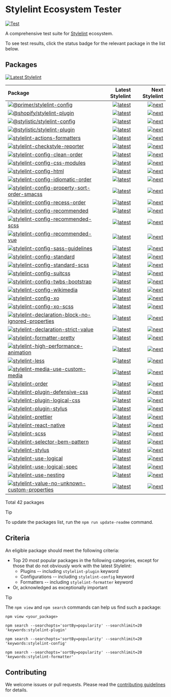 # Stylelint Ecosystem Tester

[![Test](https://github.com/stylelint/stylelint-ecosystem-tester/actions/workflows/test.yml/badge.svg)](https://github.com/stylelint/stylelint-ecosystem-tester/actions/workflows/test.yml)

A comprehensive test suite for [Stylelint](https://stylelint.io) ecosystem.

To see test results, click the status badge for the relevant package in the list below.

## Packages

[![Latest Stylelint](https://img.shields.io/npm/v/stylelint.svg?label=Latest+Stylelint)](https://www.npmjs.com/package/stylelint)

<!-- START:PACKAGES -->

| Package                                                                                                                                                                                                                     |                                                                                                                                                                                                                                                                                                                        Latest Stylelint |                                                                                                                                                                                                                                                                                                                    Next Stylelint |
| :-------------------------------------------------------------------------------------------------------------------------------------------------------------------------------------------------------------------------- | --------------------------------------------------------------------------------------------------------------------------------------------------------------------------------------------------------------------------------------------------------------------------------------------------------------------------------------: | --------------------------------------------------------------------------------------------------------------------------------------------------------------------------------------------------------------------------------------------------------------------------------------------------------------------------------: |
| [![@primer/stylelint-config](https://img.shields.io/npm/v/@primer/stylelint-config.svg)](https://www.npmjs.com/package/@primer/stylelint-config)                                                                            |                                                     [![latest](https://github.com/stylelint/stylelint-ecosystem-tester/actions/workflows/test-package-primer-stylelint-config-0ab.latest.yml/badge.svg)](https://github.com/stylelint/stylelint-ecosystem-tester/actions/workflows/test-package-primer-stylelint-config-0ab.latest.yml) |                                                     [![next](https://github.com/stylelint/stylelint-ecosystem-tester/actions/workflows/test-package-primer-stylelint-config-0ab.next.yml/badge.svg)](https://github.com/stylelint/stylelint-ecosystem-tester/actions/workflows/test-package-primer-stylelint-config-0ab.next.yml) |
| [![@shopify/stylelint-plugin](https://img.shields.io/npm/v/@shopify/stylelint-plugin.svg)](https://www.npmjs.com/package/@shopify/stylelint-plugin)                                                                         |                                                   [![latest](https://github.com/stylelint/stylelint-ecosystem-tester/actions/workflows/test-package-shopify-stylelint-plugin-a90.latest.yml/badge.svg)](https://github.com/stylelint/stylelint-ecosystem-tester/actions/workflows/test-package-shopify-stylelint-plugin-a90.latest.yml) |                                                   [![next](https://github.com/stylelint/stylelint-ecosystem-tester/actions/workflows/test-package-shopify-stylelint-plugin-a90.next.yml/badge.svg)](https://github.com/stylelint/stylelint-ecosystem-tester/actions/workflows/test-package-shopify-stylelint-plugin-a90.next.yml) |
| [![@stylistic/stylelint-config](https://img.shields.io/npm/v/@stylistic/stylelint-config.svg)](https://www.npmjs.com/package/@stylistic/stylelint-config)                                                                   |                                               [![latest](https://github.com/stylelint/stylelint-ecosystem-tester/actions/workflows/test-package-stylistic-stylelint-config-52f.latest.yml/badge.svg)](https://github.com/stylelint/stylelint-ecosystem-tester/actions/workflows/test-package-stylistic-stylelint-config-52f.latest.yml) |                                               [![next](https://github.com/stylelint/stylelint-ecosystem-tester/actions/workflows/test-package-stylistic-stylelint-config-52f.next.yml/badge.svg)](https://github.com/stylelint/stylelint-ecosystem-tester/actions/workflows/test-package-stylistic-stylelint-config-52f.next.yml) |
| [![@stylistic/stylelint-plugin](https://img.shields.io/npm/v/@stylistic/stylelint-plugin.svg)](https://www.npmjs.com/package/@stylistic/stylelint-plugin)                                                                   |                                               [![latest](https://github.com/stylelint/stylelint-ecosystem-tester/actions/workflows/test-package-stylistic-stylelint-plugin-ee6.latest.yml/badge.svg)](https://github.com/stylelint/stylelint-ecosystem-tester/actions/workflows/test-package-stylistic-stylelint-plugin-ee6.latest.yml) |                                               [![next](https://github.com/stylelint/stylelint-ecosystem-tester/actions/workflows/test-package-stylistic-stylelint-plugin-ee6.next.yml/badge.svg)](https://github.com/stylelint/stylelint-ecosystem-tester/actions/workflows/test-package-stylistic-stylelint-plugin-ee6.next.yml) |
| [![stylelint-actions-formatters](https://img.shields.io/npm/v/stylelint-actions-formatters.svg)](https://www.npmjs.com/package/stylelint-actions-formatters)                                                                |                                           [![latest](https://github.com/stylelint/stylelint-ecosystem-tester/actions/workflows/test-package-stylelint-actions-formatters-e5a.latest.yml/badge.svg)](https://github.com/stylelint/stylelint-ecosystem-tester/actions/workflows/test-package-stylelint-actions-formatters-e5a.latest.yml) |                                           [![next](https://github.com/stylelint/stylelint-ecosystem-tester/actions/workflows/test-package-stylelint-actions-formatters-e5a.next.yml/badge.svg)](https://github.com/stylelint/stylelint-ecosystem-tester/actions/workflows/test-package-stylelint-actions-formatters-e5a.next.yml) |
| [![stylelint-checkstyle-reporter](https://img.shields.io/npm/v/stylelint-checkstyle-reporter.svg)](https://www.npmjs.com/package/stylelint-checkstyle-reporter)                                                             |                                         [![latest](https://github.com/stylelint/stylelint-ecosystem-tester/actions/workflows/test-package-stylelint-checkstyle-reporter-af7.latest.yml/badge.svg)](https://github.com/stylelint/stylelint-ecosystem-tester/actions/workflows/test-package-stylelint-checkstyle-reporter-af7.latest.yml) |                                         [![next](https://github.com/stylelint/stylelint-ecosystem-tester/actions/workflows/test-package-stylelint-checkstyle-reporter-af7.next.yml/badge.svg)](https://github.com/stylelint/stylelint-ecosystem-tester/actions/workflows/test-package-stylelint-checkstyle-reporter-af7.next.yml) |
| [![stylelint-config-clean-order](https://img.shields.io/npm/v/stylelint-config-clean-order.svg)](https://www.npmjs.com/package/stylelint-config-clean-order)                                                                |                                           [![latest](https://github.com/stylelint/stylelint-ecosystem-tester/actions/workflows/test-package-stylelint-config-clean-order-cd2.latest.yml/badge.svg)](https://github.com/stylelint/stylelint-ecosystem-tester/actions/workflows/test-package-stylelint-config-clean-order-cd2.latest.yml) |                                           [![next](https://github.com/stylelint/stylelint-ecosystem-tester/actions/workflows/test-package-stylelint-config-clean-order-cd2.next.yml/badge.svg)](https://github.com/stylelint/stylelint-ecosystem-tester/actions/workflows/test-package-stylelint-config-clean-order-cd2.next.yml) |
| [![stylelint-config-css-modules](https://img.shields.io/npm/v/stylelint-config-css-modules.svg)](https://www.npmjs.com/package/stylelint-config-css-modules)                                                                |                                           [![latest](https://github.com/stylelint/stylelint-ecosystem-tester/actions/workflows/test-package-stylelint-config-css-modules-385.latest.yml/badge.svg)](https://github.com/stylelint/stylelint-ecosystem-tester/actions/workflows/test-package-stylelint-config-css-modules-385.latest.yml) |                                           [![next](https://github.com/stylelint/stylelint-ecosystem-tester/actions/workflows/test-package-stylelint-config-css-modules-385.next.yml/badge.svg)](https://github.com/stylelint/stylelint-ecosystem-tester/actions/workflows/test-package-stylelint-config-css-modules-385.next.yml) |
| [![stylelint-config-html](https://img.shields.io/npm/v/stylelint-config-html.svg)](https://www.npmjs.com/package/stylelint-config-html)                                                                                     |                                                         [![latest](https://github.com/stylelint/stylelint-ecosystem-tester/actions/workflows/test-package-stylelint-config-html-9b8.latest.yml/badge.svg)](https://github.com/stylelint/stylelint-ecosystem-tester/actions/workflows/test-package-stylelint-config-html-9b8.latest.yml) |                                                         [![next](https://github.com/stylelint/stylelint-ecosystem-tester/actions/workflows/test-package-stylelint-config-html-9b8.next.yml/badge.svg)](https://github.com/stylelint/stylelint-ecosystem-tester/actions/workflows/test-package-stylelint-config-html-9b8.next.yml) |
| [![stylelint-config-idiomatic-order](https://img.shields.io/npm/v/stylelint-config-idiomatic-order.svg)](https://www.npmjs.com/package/stylelint-config-idiomatic-order)                                                    |                                   [![latest](https://github.com/stylelint/stylelint-ecosystem-tester/actions/workflows/test-package-stylelint-config-idiomatic-order-9b1.latest.yml/badge.svg)](https://github.com/stylelint/stylelint-ecosystem-tester/actions/workflows/test-package-stylelint-config-idiomatic-order-9b1.latest.yml) |                                   [![next](https://github.com/stylelint/stylelint-ecosystem-tester/actions/workflows/test-package-stylelint-config-idiomatic-order-9b1.next.yml/badge.svg)](https://github.com/stylelint/stylelint-ecosystem-tester/actions/workflows/test-package-stylelint-config-idiomatic-order-9b1.next.yml) |
| [![stylelint-config-property-sort-order-smacss](https://img.shields.io/npm/v/stylelint-config-property-sort-order-smacss.svg)](https://www.npmjs.com/package/stylelint-config-property-sort-order-smacss)                   |             [![latest](https://github.com/stylelint/stylelint-ecosystem-tester/actions/workflows/test-package-stylelint-config-property-sort-order-smacss-d0d.latest.yml/badge.svg)](https://github.com/stylelint/stylelint-ecosystem-tester/actions/workflows/test-package-stylelint-config-property-sort-order-smacss-d0d.latest.yml) |             [![next](https://github.com/stylelint/stylelint-ecosystem-tester/actions/workflows/test-package-stylelint-config-property-sort-order-smacss-d0d.next.yml/badge.svg)](https://github.com/stylelint/stylelint-ecosystem-tester/actions/workflows/test-package-stylelint-config-property-sort-order-smacss-d0d.next.yml) |
| [![stylelint-config-recess-order](https://img.shields.io/npm/v/stylelint-config-recess-order.svg)](https://www.npmjs.com/package/stylelint-config-recess-order)                                                             |                                         [![latest](https://github.com/stylelint/stylelint-ecosystem-tester/actions/workflows/test-package-stylelint-config-recess-order-9f7.latest.yml/badge.svg)](https://github.com/stylelint/stylelint-ecosystem-tester/actions/workflows/test-package-stylelint-config-recess-order-9f7.latest.yml) |                                         [![next](https://github.com/stylelint/stylelint-ecosystem-tester/actions/workflows/test-package-stylelint-config-recess-order-9f7.next.yml/badge.svg)](https://github.com/stylelint/stylelint-ecosystem-tester/actions/workflows/test-package-stylelint-config-recess-order-9f7.next.yml) |
| [![stylelint-config-recommended](https://img.shields.io/npm/v/stylelint-config-recommended.svg)](https://www.npmjs.com/package/stylelint-config-recommended)                                                                |                                           [![latest](https://github.com/stylelint/stylelint-ecosystem-tester/actions/workflows/test-package-stylelint-config-recommended-64e.latest.yml/badge.svg)](https://github.com/stylelint/stylelint-ecosystem-tester/actions/workflows/test-package-stylelint-config-recommended-64e.latest.yml) |                                           [![next](https://github.com/stylelint/stylelint-ecosystem-tester/actions/workflows/test-package-stylelint-config-recommended-64e.next.yml/badge.svg)](https://github.com/stylelint/stylelint-ecosystem-tester/actions/workflows/test-package-stylelint-config-recommended-64e.next.yml) |
| [![stylelint-config-recommended-scss](https://img.shields.io/npm/v/stylelint-config-recommended-scss.svg)](https://www.npmjs.com/package/stylelint-config-recommended-scss)                                                 |                                 [![latest](https://github.com/stylelint/stylelint-ecosystem-tester/actions/workflows/test-package-stylelint-config-recommended-scss-362.latest.yml/badge.svg)](https://github.com/stylelint/stylelint-ecosystem-tester/actions/workflows/test-package-stylelint-config-recommended-scss-362.latest.yml) |                                 [![next](https://github.com/stylelint/stylelint-ecosystem-tester/actions/workflows/test-package-stylelint-config-recommended-scss-362.next.yml/badge.svg)](https://github.com/stylelint/stylelint-ecosystem-tester/actions/workflows/test-package-stylelint-config-recommended-scss-362.next.yml) |
| [![stylelint-config-recommended-vue](https://img.shields.io/npm/v/stylelint-config-recommended-vue.svg)](https://www.npmjs.com/package/stylelint-config-recommended-vue)                                                    |                                   [![latest](https://github.com/stylelint/stylelint-ecosystem-tester/actions/workflows/test-package-stylelint-config-recommended-vue-162.latest.yml/badge.svg)](https://github.com/stylelint/stylelint-ecosystem-tester/actions/workflows/test-package-stylelint-config-recommended-vue-162.latest.yml) |                                   [![next](https://github.com/stylelint/stylelint-ecosystem-tester/actions/workflows/test-package-stylelint-config-recommended-vue-162.next.yml/badge.svg)](https://github.com/stylelint/stylelint-ecosystem-tester/actions/workflows/test-package-stylelint-config-recommended-vue-162.next.yml) |
| [![stylelint-config-sass-guidelines](https://img.shields.io/npm/v/stylelint-config-sass-guidelines.svg)](https://www.npmjs.com/package/stylelint-config-sass-guidelines)                                                    |                                   [![latest](https://github.com/stylelint/stylelint-ecosystem-tester/actions/workflows/test-package-stylelint-config-sass-guidelines-324.latest.yml/badge.svg)](https://github.com/stylelint/stylelint-ecosystem-tester/actions/workflows/test-package-stylelint-config-sass-guidelines-324.latest.yml) |                                   [![next](https://github.com/stylelint/stylelint-ecosystem-tester/actions/workflows/test-package-stylelint-config-sass-guidelines-324.next.yml/badge.svg)](https://github.com/stylelint/stylelint-ecosystem-tester/actions/workflows/test-package-stylelint-config-sass-guidelines-324.next.yml) |
| [![stylelint-config-standard](https://img.shields.io/npm/v/stylelint-config-standard.svg)](https://www.npmjs.com/package/stylelint-config-standard)                                                                         |                                                 [![latest](https://github.com/stylelint/stylelint-ecosystem-tester/actions/workflows/test-package-stylelint-config-standard-a28.latest.yml/badge.svg)](https://github.com/stylelint/stylelint-ecosystem-tester/actions/workflows/test-package-stylelint-config-standard-a28.latest.yml) |                                                 [![next](https://github.com/stylelint/stylelint-ecosystem-tester/actions/workflows/test-package-stylelint-config-standard-a28.next.yml/badge.svg)](https://github.com/stylelint/stylelint-ecosystem-tester/actions/workflows/test-package-stylelint-config-standard-a28.next.yml) |
| [![stylelint-config-standard-scss](https://img.shields.io/npm/v/stylelint-config-standard-scss.svg)](https://www.npmjs.com/package/stylelint-config-standard-scss)                                                          |                                       [![latest](https://github.com/stylelint/stylelint-ecosystem-tester/actions/workflows/test-package-stylelint-config-standard-scss-371.latest.yml/badge.svg)](https://github.com/stylelint/stylelint-ecosystem-tester/actions/workflows/test-package-stylelint-config-standard-scss-371.latest.yml) |                                       [![next](https://github.com/stylelint/stylelint-ecosystem-tester/actions/workflows/test-package-stylelint-config-standard-scss-371.next.yml/badge.svg)](https://github.com/stylelint/stylelint-ecosystem-tester/actions/workflows/test-package-stylelint-config-standard-scss-371.next.yml) |
| [![stylelint-config-suitcss](https://img.shields.io/npm/v/stylelint-config-suitcss.svg)](https://www.npmjs.com/package/stylelint-config-suitcss)                                                                            |                                                   [![latest](https://github.com/stylelint/stylelint-ecosystem-tester/actions/workflows/test-package-stylelint-config-suitcss-dc2.latest.yml/badge.svg)](https://github.com/stylelint/stylelint-ecosystem-tester/actions/workflows/test-package-stylelint-config-suitcss-dc2.latest.yml) |                                                   [![next](https://github.com/stylelint/stylelint-ecosystem-tester/actions/workflows/test-package-stylelint-config-suitcss-dc2.next.yml/badge.svg)](https://github.com/stylelint/stylelint-ecosystem-tester/actions/workflows/test-package-stylelint-config-suitcss-dc2.next.yml) |
| [![stylelint-config-twbs-bootstrap](https://img.shields.io/npm/v/stylelint-config-twbs-bootstrap.svg)](https://www.npmjs.com/package/stylelint-config-twbs-bootstrap)                                                       |                                     [![latest](https://github.com/stylelint/stylelint-ecosystem-tester/actions/workflows/test-package-stylelint-config-twbs-bootstrap-73d.latest.yml/badge.svg)](https://github.com/stylelint/stylelint-ecosystem-tester/actions/workflows/test-package-stylelint-config-twbs-bootstrap-73d.latest.yml) |                                     [![next](https://github.com/stylelint/stylelint-ecosystem-tester/actions/workflows/test-package-stylelint-config-twbs-bootstrap-73d.next.yml/badge.svg)](https://github.com/stylelint/stylelint-ecosystem-tester/actions/workflows/test-package-stylelint-config-twbs-bootstrap-73d.next.yml) |
| [![stylelint-config-wikimedia](https://img.shields.io/npm/v/stylelint-config-wikimedia.svg)](https://www.npmjs.com/package/stylelint-config-wikimedia)                                                                      |                                               [![latest](https://github.com/stylelint/stylelint-ecosystem-tester/actions/workflows/test-package-stylelint-config-wikimedia-11d.latest.yml/badge.svg)](https://github.com/stylelint/stylelint-ecosystem-tester/actions/workflows/test-package-stylelint-config-wikimedia-11d.latest.yml) |                                               [![next](https://github.com/stylelint/stylelint-ecosystem-tester/actions/workflows/test-package-stylelint-config-wikimedia-11d.next.yml/badge.svg)](https://github.com/stylelint/stylelint-ecosystem-tester/actions/workflows/test-package-stylelint-config-wikimedia-11d.next.yml) |
| [![stylelint-config-xo](https://img.shields.io/npm/v/stylelint-config-xo.svg)](https://www.npmjs.com/package/stylelint-config-xo)                                                                                           |                                                             [![latest](https://github.com/stylelint/stylelint-ecosystem-tester/actions/workflows/test-package-stylelint-config-xo-b17.latest.yml/badge.svg)](https://github.com/stylelint/stylelint-ecosystem-tester/actions/workflows/test-package-stylelint-config-xo-b17.latest.yml) |                                                             [![next](https://github.com/stylelint/stylelint-ecosystem-tester/actions/workflows/test-package-stylelint-config-xo-b17.next.yml/badge.svg)](https://github.com/stylelint/stylelint-ecosystem-tester/actions/workflows/test-package-stylelint-config-xo-b17.next.yml) |
| [![stylelint-config-xo-scss](https://img.shields.io/npm/v/stylelint-config-xo-scss.svg)](https://www.npmjs.com/package/stylelint-config-xo-scss)                                                                            |                                                   [![latest](https://github.com/stylelint/stylelint-ecosystem-tester/actions/workflows/test-package-stylelint-config-xo-scss-2f1.latest.yml/badge.svg)](https://github.com/stylelint/stylelint-ecosystem-tester/actions/workflows/test-package-stylelint-config-xo-scss-2f1.latest.yml) |                                                   [![next](https://github.com/stylelint/stylelint-ecosystem-tester/actions/workflows/test-package-stylelint-config-xo-scss-2f1.next.yml/badge.svg)](https://github.com/stylelint/stylelint-ecosystem-tester/actions/workflows/test-package-stylelint-config-xo-scss-2f1.next.yml) |
| [![stylelint-declaration-block-no-ignored-properties](https://img.shields.io/npm/v/stylelint-declaration-block-no-ignored-properties.svg)](https://www.npmjs.com/package/stylelint-declaration-block-no-ignored-properties) | [![latest](https://github.com/stylelint/stylelint-ecosystem-tester/actions/workflows/test-package-stylelint-declaration-block-no-ignored-properties-a66.latest.yml/badge.svg)](https://github.com/stylelint/stylelint-ecosystem-tester/actions/workflows/test-package-stylelint-declaration-block-no-ignored-properties-a66.latest.yml) | [![next](https://github.com/stylelint/stylelint-ecosystem-tester/actions/workflows/test-package-stylelint-declaration-block-no-ignored-properties-a66.next.yml/badge.svg)](https://github.com/stylelint/stylelint-ecosystem-tester/actions/workflows/test-package-stylelint-declaration-block-no-ignored-properties-a66.next.yml) |
| [![stylelint-declaration-strict-value](https://img.shields.io/npm/v/stylelint-declaration-strict-value.svg)](https://www.npmjs.com/package/stylelint-declaration-strict-value)                                              |                               [![latest](https://github.com/stylelint/stylelint-ecosystem-tester/actions/workflows/test-package-stylelint-declaration-strict-value-dec.latest.yml/badge.svg)](https://github.com/stylelint/stylelint-ecosystem-tester/actions/workflows/test-package-stylelint-declaration-strict-value-dec.latest.yml) |                               [![next](https://github.com/stylelint/stylelint-ecosystem-tester/actions/workflows/test-package-stylelint-declaration-strict-value-dec.next.yml/badge.svg)](https://github.com/stylelint/stylelint-ecosystem-tester/actions/workflows/test-package-stylelint-declaration-strict-value-dec.next.yml) |
| [![stylelint-formatter-pretty](https://img.shields.io/npm/v/stylelint-formatter-pretty.svg)](https://www.npmjs.com/package/stylelint-formatter-pretty)                                                                      |                                               [![latest](https://github.com/stylelint/stylelint-ecosystem-tester/actions/workflows/test-package-stylelint-formatter-pretty-235.latest.yml/badge.svg)](https://github.com/stylelint/stylelint-ecosystem-tester/actions/workflows/test-package-stylelint-formatter-pretty-235.latest.yml) |                                               [![next](https://github.com/stylelint/stylelint-ecosystem-tester/actions/workflows/test-package-stylelint-formatter-pretty-235.next.yml/badge.svg)](https://github.com/stylelint/stylelint-ecosystem-tester/actions/workflows/test-package-stylelint-formatter-pretty-235.next.yml) |
| [![stylelint-high-performance-animation](https://img.shields.io/npm/v/stylelint-high-performance-animation.svg)](https://www.npmjs.com/package/stylelint-high-performance-animation)                                        |                           [![latest](https://github.com/stylelint/stylelint-ecosystem-tester/actions/workflows/test-package-stylelint-high-performance-animation-379.latest.yml/badge.svg)](https://github.com/stylelint/stylelint-ecosystem-tester/actions/workflows/test-package-stylelint-high-performance-animation-379.latest.yml) |                           [![next](https://github.com/stylelint/stylelint-ecosystem-tester/actions/workflows/test-package-stylelint-high-performance-animation-379.next.yml/badge.svg)](https://github.com/stylelint/stylelint-ecosystem-tester/actions/workflows/test-package-stylelint-high-performance-animation-379.next.yml) |
| [![stylelint-less](https://img.shields.io/npm/v/stylelint-less.svg)](https://www.npmjs.com/package/stylelint-less)                                                                                                          |                                                                       [![latest](https://github.com/stylelint/stylelint-ecosystem-tester/actions/workflows/test-package-stylelint-less-d99.latest.yml/badge.svg)](https://github.com/stylelint/stylelint-ecosystem-tester/actions/workflows/test-package-stylelint-less-d99.latest.yml) |                                                                       [![next](https://github.com/stylelint/stylelint-ecosystem-tester/actions/workflows/test-package-stylelint-less-d99.next.yml/badge.svg)](https://github.com/stylelint/stylelint-ecosystem-tester/actions/workflows/test-package-stylelint-less-d99.next.yml) |
| [![stylelint-media-use-custom-media](https://img.shields.io/npm/v/stylelint-media-use-custom-media.svg)](https://www.npmjs.com/package/stylelint-media-use-custom-media)                                                    |                                   [![latest](https://github.com/stylelint/stylelint-ecosystem-tester/actions/workflows/test-package-stylelint-media-use-custom-media-60a.latest.yml/badge.svg)](https://github.com/stylelint/stylelint-ecosystem-tester/actions/workflows/test-package-stylelint-media-use-custom-media-60a.latest.yml) |                                   [![next](https://github.com/stylelint/stylelint-ecosystem-tester/actions/workflows/test-package-stylelint-media-use-custom-media-60a.next.yml/badge.svg)](https://github.com/stylelint/stylelint-ecosystem-tester/actions/workflows/test-package-stylelint-media-use-custom-media-60a.next.yml) |
| [![stylelint-order](https://img.shields.io/npm/v/stylelint-order.svg)](https://www.npmjs.com/package/stylelint-order)                                                                                                       |                                                                     [![latest](https://github.com/stylelint/stylelint-ecosystem-tester/actions/workflows/test-package-stylelint-order-7f4.latest.yml/badge.svg)](https://github.com/stylelint/stylelint-ecosystem-tester/actions/workflows/test-package-stylelint-order-7f4.latest.yml) |                                                                     [![next](https://github.com/stylelint/stylelint-ecosystem-tester/actions/workflows/test-package-stylelint-order-7f4.next.yml/badge.svg)](https://github.com/stylelint/stylelint-ecosystem-tester/actions/workflows/test-package-stylelint-order-7f4.next.yml) |
| [![stylelint-plugin-defensive-css](https://img.shields.io/npm/v/stylelint-plugin-defensive-css.svg)](https://www.npmjs.com/package/stylelint-plugin-defensive-css)                                                          |                                       [![latest](https://github.com/stylelint/stylelint-ecosystem-tester/actions/workflows/test-package-stylelint-plugin-defensive-css-558.latest.yml/badge.svg)](https://github.com/stylelint/stylelint-ecosystem-tester/actions/workflows/test-package-stylelint-plugin-defensive-css-558.latest.yml) |                                       [![next](https://github.com/stylelint/stylelint-ecosystem-tester/actions/workflows/test-package-stylelint-plugin-defensive-css-558.next.yml/badge.svg)](https://github.com/stylelint/stylelint-ecosystem-tester/actions/workflows/test-package-stylelint-plugin-defensive-css-558.next.yml) |
| [![stylelint-plugin-logical-css](https://img.shields.io/npm/v/stylelint-plugin-logical-css.svg)](https://www.npmjs.com/package/stylelint-plugin-logical-css)                                                                |                                           [![latest](https://github.com/stylelint/stylelint-ecosystem-tester/actions/workflows/test-package-stylelint-plugin-logical-css-948.latest.yml/badge.svg)](https://github.com/stylelint/stylelint-ecosystem-tester/actions/workflows/test-package-stylelint-plugin-logical-css-948.latest.yml) |                                           [![next](https://github.com/stylelint/stylelint-ecosystem-tester/actions/workflows/test-package-stylelint-plugin-logical-css-948.next.yml/badge.svg)](https://github.com/stylelint/stylelint-ecosystem-tester/actions/workflows/test-package-stylelint-plugin-logical-css-948.next.yml) |
| [![stylelint-plugin-stylus](https://img.shields.io/npm/v/stylelint-plugin-stylus.svg)](https://www.npmjs.com/package/stylelint-plugin-stylus)                                                                               |                                                     [![latest](https://github.com/stylelint/stylelint-ecosystem-tester/actions/workflows/test-package-stylelint-plugin-stylus-8e7.latest.yml/badge.svg)](https://github.com/stylelint/stylelint-ecosystem-tester/actions/workflows/test-package-stylelint-plugin-stylus-8e7.latest.yml) |                                                     [![next](https://github.com/stylelint/stylelint-ecosystem-tester/actions/workflows/test-package-stylelint-plugin-stylus-8e7.next.yml/badge.svg)](https://github.com/stylelint/stylelint-ecosystem-tester/actions/workflows/test-package-stylelint-plugin-stylus-8e7.next.yml) |
| [![stylelint-prettier](https://img.shields.io/npm/v/stylelint-prettier.svg)](https://www.npmjs.com/package/stylelint-prettier)                                                                                              |                                                               [![latest](https://github.com/stylelint/stylelint-ecosystem-tester/actions/workflows/test-package-stylelint-prettier-db4.latest.yml/badge.svg)](https://github.com/stylelint/stylelint-ecosystem-tester/actions/workflows/test-package-stylelint-prettier-db4.latest.yml) |                                                               [![next](https://github.com/stylelint/stylelint-ecosystem-tester/actions/workflows/test-package-stylelint-prettier-db4.next.yml/badge.svg)](https://github.com/stylelint/stylelint-ecosystem-tester/actions/workflows/test-package-stylelint-prettier-db4.next.yml) |
| [![stylelint-react-native](https://img.shields.io/npm/v/stylelint-react-native.svg)](https://www.npmjs.com/package/stylelint-react-native)                                                                                  |                                                       [![latest](https://github.com/stylelint/stylelint-ecosystem-tester/actions/workflows/test-package-stylelint-react-native-1b4.latest.yml/badge.svg)](https://github.com/stylelint/stylelint-ecosystem-tester/actions/workflows/test-package-stylelint-react-native-1b4.latest.yml) |                                                       [![next](https://github.com/stylelint/stylelint-ecosystem-tester/actions/workflows/test-package-stylelint-react-native-1b4.next.yml/badge.svg)](https://github.com/stylelint/stylelint-ecosystem-tester/actions/workflows/test-package-stylelint-react-native-1b4.next.yml) |
| [![stylelint-scss](https://img.shields.io/npm/v/stylelint-scss.svg)](https://www.npmjs.com/package/stylelint-scss)                                                                                                          |                                                                       [![latest](https://github.com/stylelint/stylelint-ecosystem-tester/actions/workflows/test-package-stylelint-scss-d08.latest.yml/badge.svg)](https://github.com/stylelint/stylelint-ecosystem-tester/actions/workflows/test-package-stylelint-scss-d08.latest.yml) |                                                                       [![next](https://github.com/stylelint/stylelint-ecosystem-tester/actions/workflows/test-package-stylelint-scss-d08.next.yml/badge.svg)](https://github.com/stylelint/stylelint-ecosystem-tester/actions/workflows/test-package-stylelint-scss-d08.next.yml) |
| [![stylelint-selector-bem-pattern](https://img.shields.io/npm/v/stylelint-selector-bem-pattern.svg)](https://www.npmjs.com/package/stylelint-selector-bem-pattern)                                                          |                                       [![latest](https://github.com/stylelint/stylelint-ecosystem-tester/actions/workflows/test-package-stylelint-selector-bem-pattern-93e.latest.yml/badge.svg)](https://github.com/stylelint/stylelint-ecosystem-tester/actions/workflows/test-package-stylelint-selector-bem-pattern-93e.latest.yml) |                                       [![next](https://github.com/stylelint/stylelint-ecosystem-tester/actions/workflows/test-package-stylelint-selector-bem-pattern-93e.next.yml/badge.svg)](https://github.com/stylelint/stylelint-ecosystem-tester/actions/workflows/test-package-stylelint-selector-bem-pattern-93e.next.yml) |
| [![stylelint-stylus](https://img.shields.io/npm/v/stylelint-stylus.svg)](https://www.npmjs.com/package/stylelint-stylus)                                                                                                    |                                                                   [![latest](https://github.com/stylelint/stylelint-ecosystem-tester/actions/workflows/test-package-stylelint-stylus-448.latest.yml/badge.svg)](https://github.com/stylelint/stylelint-ecosystem-tester/actions/workflows/test-package-stylelint-stylus-448.latest.yml) |                                                                   [![next](https://github.com/stylelint/stylelint-ecosystem-tester/actions/workflows/test-package-stylelint-stylus-448.next.yml/badge.svg)](https://github.com/stylelint/stylelint-ecosystem-tester/actions/workflows/test-package-stylelint-stylus-448.next.yml) |
| [![stylelint-use-logical](https://img.shields.io/npm/v/stylelint-use-logical.svg)](https://www.npmjs.com/package/stylelint-use-logical)                                                                                     |                                                         [![latest](https://github.com/stylelint/stylelint-ecosystem-tester/actions/workflows/test-package-stylelint-use-logical-b8e.latest.yml/badge.svg)](https://github.com/stylelint/stylelint-ecosystem-tester/actions/workflows/test-package-stylelint-use-logical-b8e.latest.yml) |                                                         [![next](https://github.com/stylelint/stylelint-ecosystem-tester/actions/workflows/test-package-stylelint-use-logical-b8e.next.yml/badge.svg)](https://github.com/stylelint/stylelint-ecosystem-tester/actions/workflows/test-package-stylelint-use-logical-b8e.next.yml) |
| [![stylelint-use-logical-spec](https://img.shields.io/npm/v/stylelint-use-logical-spec.svg)](https://www.npmjs.com/package/stylelint-use-logical-spec)                                                                      |                                               [![latest](https://github.com/stylelint/stylelint-ecosystem-tester/actions/workflows/test-package-stylelint-use-logical-spec-a36.latest.yml/badge.svg)](https://github.com/stylelint/stylelint-ecosystem-tester/actions/workflows/test-package-stylelint-use-logical-spec-a36.latest.yml) |                                               [![next](https://github.com/stylelint/stylelint-ecosystem-tester/actions/workflows/test-package-stylelint-use-logical-spec-a36.next.yml/badge.svg)](https://github.com/stylelint/stylelint-ecosystem-tester/actions/workflows/test-package-stylelint-use-logical-spec-a36.next.yml) |
| [![stylelint-use-nesting](https://img.shields.io/npm/v/stylelint-use-nesting.svg)](https://www.npmjs.com/package/stylelint-use-nesting)                                                                                     |                                                         [![latest](https://github.com/stylelint/stylelint-ecosystem-tester/actions/workflows/test-package-stylelint-use-nesting-54f.latest.yml/badge.svg)](https://github.com/stylelint/stylelint-ecosystem-tester/actions/workflows/test-package-stylelint-use-nesting-54f.latest.yml) |                                                         [![next](https://github.com/stylelint/stylelint-ecosystem-tester/actions/workflows/test-package-stylelint-use-nesting-54f.next.yml/badge.svg)](https://github.com/stylelint/stylelint-ecosystem-tester/actions/workflows/test-package-stylelint-use-nesting-54f.next.yml) |
| [![stylelint-value-no-unknown-custom-properties](https://img.shields.io/npm/v/stylelint-value-no-unknown-custom-properties.svg)](https://www.npmjs.com/package/stylelint-value-no-unknown-custom-properties)                |           [![latest](https://github.com/stylelint/stylelint-ecosystem-tester/actions/workflows/test-package-stylelint-value-no-unknown-custom-properties-2f3.latest.yml/badge.svg)](https://github.com/stylelint/stylelint-ecosystem-tester/actions/workflows/test-package-stylelint-value-no-unknown-custom-properties-2f3.latest.yml) |           [![next](https://github.com/stylelint/stylelint-ecosystem-tester/actions/workflows/test-package-stylelint-value-no-unknown-custom-properties-2f3.next.yml/badge.svg)](https://github.com/stylelint/stylelint-ecosystem-tester/actions/workflows/test-package-stylelint-value-no-unknown-custom-properties-2f3.next.yml) |

Total 42 packages

<!-- END:PACKAGES -->

> [!TIP]
> To update the packages list, run the `npm run update-readme` command.

## Criteria

An eligible package should meet the following criteria:

- Top 20 most popular packages in the following categories, except for those that do not obviously work with the latest Stylelint:
  - Plugins -- including `stylelint-plugin` keyword
  - Configurations -- including `stylelint-config` keyword
  - Formatters -- including `stylelint-formatter` keyword
- Or, acknowledged as exceptionally important

> [!TIP]
> The `npm view` and `npm search` commands can help us find such a package:
>
> ```shell
> npm view <your_package>
> ```
>
> ```shell
> npm search --searchopts='sortBy=popularity' --searchlimit=20 'keywords:stylelint-plugin'
> ```
>
> ```shell
> npm search --searchopts='sortBy=popularity' --searchlimit=20 'keywords:stylelint-config'
> ```
>
> ```shell
> npm search --searchopts='sortBy=popularity' --searchlimit=20 'keywords:stylelint-formatter'
> ```

## Contributing

We welcome issues or pull requests. Please read the [contributing guidelines](CONTRIBUTING.md) for details.
